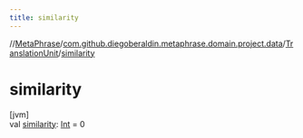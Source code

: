 ```yaml
---
title: similarity
---
```

//[MetaPhrase](../../../index.html)/[com.github.diegoberaldin.metaphrase.domain.project.data](../index.html)/[TranslationUnit](index.html)/[similarity](similarity.html)



# similarity



[jvm]\
val [similarity](similarity.html): [Int](https://kotlinlang.org/api/latest/jvm/stdlib/kotlin/-int/index.html) = 0




